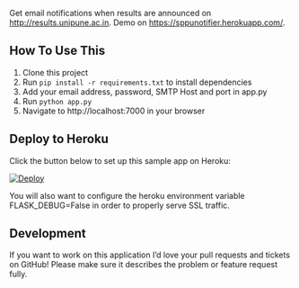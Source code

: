 Get email notifications when results are announced on http://results.unipune.ac.in. Demo on https://sppunotifier.herokuapp.com/.


How To Use This
---------------

1. Clone this project 
2. Run `pip install -r requirements.txt` to install dependencies
3. Add your email address, password, SMTP Host and port in app.py
4. Run `python app.py`
5. Navigate to http://localhost:7000 in your browser

Deploy to Heroku
----------------

Click the button below to set up this sample app on Heroku:

[![Deploy](https://www.herokucdn.com/deploy/button.png)](https://heroku.com/deploy)

You will also want to configure the heroku environment variable FLASK_DEBUG=False in order to properly serve SSL traffic.

Development
-----------

If you want to work on this application I’d love your pull requests and tickets on GitHub!
Please make sure it describes the problem or feature request fully.